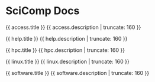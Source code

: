 # SciComp Docs

{{ access.title }}
{{ access.description | truncate: 160 }}

{{ help.title }}
{{ help.description | truncate: 160 }}

{{ hpc.title }}
{{ hpc.description | truncate: 160 }}

{{ linux.title }}
{{ linux.description | truncate: 160 }}

{{ software.title }}
{{ software.description | truncate: 160 }}

